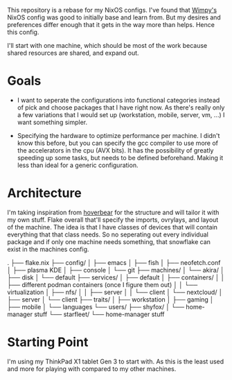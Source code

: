 This repository is a rebase for my NixOS configs. I've found that [Wimpy's](https://github.com/wimpysworld/nix-config/tree/main) NixOS config was good to initially base and learn from. But my desires and preferences differ enough that it gets in the way more than helps. Hence this config.

I'll start with one machine, which should be most of the work because shared resources are shared, and expand out.

# Goals
- I want to seperate the configurations into functional categories instead of pick and choose packages that I have right now. As there's really only a few variations that I would set up (workstation, mobile, server, vm, ...) I want something simpler.

- Specifying the hardware to optimize performance per machine. I didn't know this before, but you can specify the gcc compiler to use more of the accelerators in the cpu (AVX bits). It has the possibility of greatly speeding up some tasks, but needs to be defined beforehand. Making it less than ideal for a generic configuration.

# Architecture
I'm taking inspiration from [hoverbear](https://github.com/Hoverbear-Consulting/flake/blob/root/flake.nix) for the structure and will tailor it with my own stuff.
Flake overall that'll specify the imports, ovrylays, and layout of the machine. The idea is that I have classes of devices that will contain everything that that class needs. So no seperating out every individual package and if only one machine needs something, that snowflake can exist in the machines config.

.
├── flake.nix
├── config/
│   ├── emacs
│   ├── fish
│   ├── neofetch.conf
│   ├── plasma KDE
│   ├── console
│   └── git
├── machines/
│   └── akira/
│       ├── disk
│       └── default
├── services/
│   ├── default
│   ├── containers/
│   │   ├── different podman containers (once I figure them out)
│   │   └── virtualization
│   ├── nfs/
│   │   ├── server
│   │   └── client
│   └── nextcloud/
│       ├── server
│       └── client
├── traits/
│   ├── workstation
│   ├── gaming
│   ├── mobile
│   └── languages
└── users/
    ├── shyfox/
    │   └── home-manager stuff
    └── starfleet/
        └── home-manager stuff

# Starting Point
I'm using my ThinkPad X1 tablet Gen 3 to start with. As this is the least used and more for playing with compared to my other machines.
